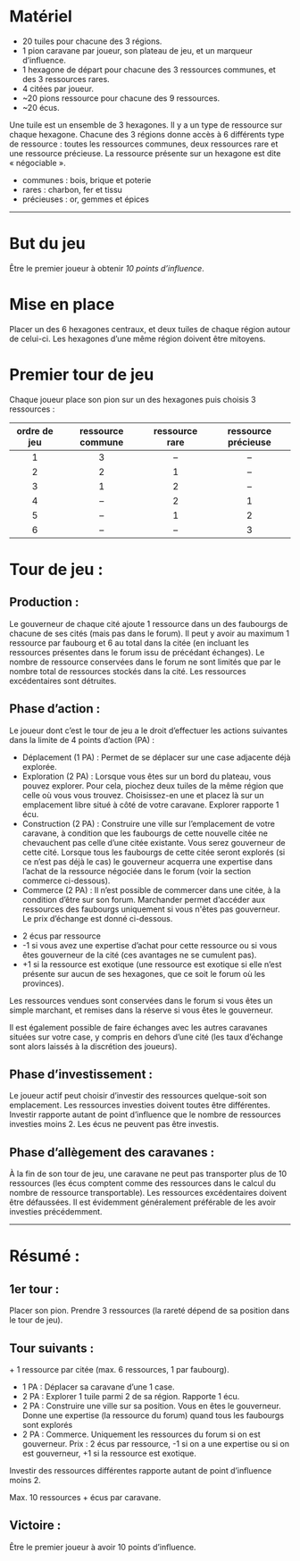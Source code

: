 # Matériel

 - 20 tuiles pour chacune des 3 régions.
 - 1 pion caravane par joueur, son plateau de jeu, et un marqueur d’influence.
 - 1 hexagone de départ pour chacune des 3 ressources communes, et des 3 ressources rares.
 - 4 citées par joueur.
 - ~20 pions ressource pour chacune des 9 ressources.
 - ~20 écus.

Une tuile est un ensemble de 3 hexagones. Il y a un type de ressource sur chaque hexagone. Chacune des 3 régions donne accès à 6 différents type de ressource : toutes les ressources communes, deux ressources rare et une ressource précieuse. La ressource présente sur un hexagone est dite « négociable ».

 - communes : bois, brique et poterie
 - rares : charbon, fer et tissu
 - précieuses : or, gemmes et épices
 
---

# But du jeu

Être le premier joueur à obtenir *10 points d’influence*.

# Mise en place

Placer un des 6 hexagones centraux, et deux tuiles de chaque région autour de celui-ci. Les hexagones d’une même région doivent être mitoyens.

# Premier tour de jeu

Chaque joueur place son pion sur un des hexagones puis choisis 3 ressources :
 
| ordre de jeu | ressource commune | ressource rare | ressource précieuse |
|:------------:|:-----------------:|:--------------:|:-------------------:|
| 1 | 3 | – | – |
| 2 | 2 | 1 | – |
| 3 | 1 | 2 | – |
| 4 | – | 2 | 1 |
| 5 | – | 1 | 2 |
| 6 | – | – | 3 |

# Tour de jeu :

## Production :

Le gouverneur de chaque cité ajoute 1 ressource dans un des faubourgs de chacune de ses cités (mais pas dans le forum). Il peut y avoir au maximum 1 ressource par faubourg et 6 au total dans la citée (en incluant les ressources présentes dans le forum issu de précédant échanges). Le nombre de ressource conservées dans le forum ne sont limités que par le nombre total de ressources stockés dans la cité. Les ressources excédentaires sont détruites.

## Phase d’action :

Le joueur dont c’est le tour de jeu a le droit d’effectuer les actions suivantes dans la limite de 4 points d’action (PA) :

- Déplacement (1 PA) : Permet de se déplacer sur une case adjacente déjà explorée.
- Exploration (2 PA) : Lorsque vous êtes sur un bord du plateau, vous pouvez explorer. Pour cela, piochez deux tuiles de la même région que celle où vous vous trouvez. Choisissez-en une et placez là sur un emplacement libre situé à côté de votre caravane. Explorer rapporte 1 écu.
 - Construction (2 PA) : Construire une ville sur l’emplacement de votre caravane, à condition que les faubourgs de cette nouvelle citée ne chevauchent pas celle d’une citée existante. Vous serez gouverneur de cette cité. Lorsque tous les faubourgs de cette citée seront explorés (si ce n’est pas déjà le cas) le gouverneur acquerra une expertise dans l’achat de la ressource négociée dans le forum (voir la section commerce ci-dessous).
 - Commerce (2 PA) : Il n’est possible de commercer dans une citée, à la condition d’être sur son forum. Marchander permet d’accéder aux ressources des faubourgs uniquement si vous n'êtes pas gouverneur. Le prix d’échange est donné ci-dessous.

 * 2 écus par ressource
 * -1 si vous avez une expertise d’achat pour cette ressource ou si vous êtes gouverneur de la cité (ces avantages ne se cumulent pas).
 * +1 si la ressource est exotique (une ressource est exotique si elle n’est présente sur aucun de ses hexagones, que ce soit le forum où les provinces).
 
 Les ressources vendues sont conservées dans le forum si vous êtes un simple marchant, et remises dans la réserve si vous êtes le gouverneur.
 
 Il est également possible de faire échanges avec les autres caravanes situées sur votre case, y compris en dehors d’une cité (les taux d’échange sont alors laissés à la discrétion des joueurs).
 
## Phase d’investissement :

Le joueur actif peut choisir d’investir des ressources quelque-soit son emplacement. Les ressources investies doivent toutes être différentes. Investir rapporte autant de point d’influence que le nombre de ressources investies moins 2. Les écus ne peuvent pas être investis.

## Phase d’allègement des caravanes :

À la fin de son tour de jeu, une caravane ne peut pas transporter plus de 10 ressources (les écus comptent comme des ressources dans le calcul du nombre de ressource transportable). Les ressources excédentaires doivent être défaussées. Il est évidemment généralement préférable de les avoir investies précédemment.

---

# Résumé :

## 1er tour :

Placer son pion. Prendre 3 ressources (la rareté dépend de sa position dans le tour de jeu).

## Tour suivants :

\+ 1 ressource par citée (max. 6 ressources, 1 par faubourg).
 
* 1 PA : Déplacer sa caravane d’une 1 case.
* 2 PA : Explorer 1 tuile parmi 2 de sa région. Rapporte 1 écu.
* 2 PA : Construire une ville sur sa position. Vous en êtes le gouverneur. Donne une expertise (la ressource du forum) quand tous les faubourgs sont explorés
* 2 PA : Commerce. Uniquement les ressources du forum si on est gouverneur. Prix : 2 écus par ressource, -1 si on a une expertise ou si on est gouverneur, +1 si la ressource est exotique.

Investir des ressources différentes rapporte autant de point d’influence moins 2.

Max. 10 ressources + écus par caravane.

## Victoire :

Être le premier joueur à avoir 10 points d’influence.
